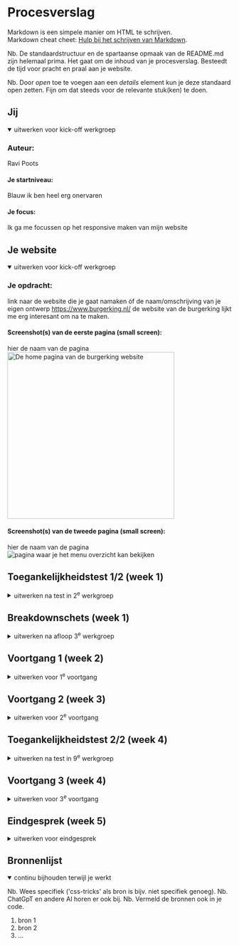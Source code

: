 # Procesverslag
Markdown is een simpele manier om HTML te schrijven.  
Markdown cheat cheet: [Hulp bij het schrijven van Markdown](https://github.com/adam-p/markdown-here/wiki/Markdown-Cheatsheet).

Nb. De standaardstructuur en de spartaanse opmaak van de README.md zijn helemaal prima. Het gaat om de inhoud van je procesverslag. Besteedt de tijd voor pracht en praal aan je website.

Nb. Door *open* toe te voegen aan een *details* element kun je deze standaard open zetten. Fijn om dat steeds voor de relevante stuk(ken) te doen.





## Jij

<details open>
  <summary>uitwerken voor kick-off werkgroep</summary>

  ### Auteur:
  Ravi Poots

  #### Je startniveau:
  Blauw ik ben heel erg onervaren

  #### Je focus:
Ik ga me focussen op het responsive maken van mijn website
 
</details>





## Je website

<details open>
  <summary>uitwerken voor kick-off werkgroep</summary>

  ### Je opdracht:
  link naar de website die je gaat namaken óf de naam/omschrijving van je eigen ontwerp
  https://www.burgerking.nl/ de website van de burgerking lijkt me erg interesant om na te maken.



  #### Screenshot(s) van de eerste pagina (small screen): 
  hier de naam van de pagina  
  <img src="readme-images/home-pagina.png" width="375px" alt="De home pagina van de burgerking website">


  #### Screenshot(s) van de tweede pagina (small screen):
  hier de naam van de pagina  
  <img src="readme-images/Menu-pagina.png" alt="pagina waar je het menu overzicht kan bekijken"> 
 
</details>



## Toegankelijkheidstest 1/2 (week 1)

<details>
  <summary>uitwerken na test in 2<sup>e</sup> werkgroep</summary>

  Ik moet sommige sections nog een title geven, en meer alt teksten fixen.

  ### Bevindingen
  Lijst met je bevindingen die in de test naar voren kwamen:

</details>



## Breakdownschets (week 1)

<details>
  <summary>uitwerken na afloop 3<sup>e</sup> werkgroep</summary>

  ### de hele pagina: 
  <img src="readme-images/dummy-plaatje.jpg" width="375px" alt="breakdown van de hele pagina">

  ### dynamisch deel (bijv menu): 
  <img src="readme-images/dummy-plaatje.jpg" width="375px" alt="breakdown van een dynamisch deel">

  ### wellicht nog een dynamisch deel (bijv filter): 
  <img src="readme-images/dummy-plaatje.jpg" width="375px" alt="breakdown van nog een dynamisch deel">

</details>





## Voortgang 1 (week 2)

<details>
  <summary>uitwerken voor 1<sup>e</sup> voortgang</summary>

  ### Stand van zaken
  hier dit ging goed & dit was lastig (neem ook screenshots op van delen van je website en code)

  het vormgeven van het telefoon formaat komt op start ik moet weer erg wennen aan het coderen. Ik ben nu bezig met het leren van grid en flexbox doormiddel van code pen. ik heb ook al gebruik gemaakt van mijn eerste media queries. Ik snap nu beter hoe het werkt en ga hier verder mee aan de slag. Ik ben ook begonnen aan het maken van de tweede pagina.


  ### Agenda voor meeting
  samen met je groepje opstellen

  | student 1      | student 2          | student 3    | student 4        |
  | ---            | ---                | ---          | ---              |
  | dit bespreken  | en dit             | en ik dit    | en dan ik dat    |
  | en dat ook nog | dit als er tijd is | nog een punt | dit wil ik zeker |
  | ...            | ...                | ...          | ...              |


  ### Verslag van meeting
  hier na afloop snel de uitkomsten van de meeting vastleggen

  - punt 1 Ik ben nog niet heel 
  - punt 2 De nav zit wel goed in elkaar
  - punt 3 Wat ik tot nu toe heb gedaan ziet er goed uit
  
  - ...

</details>





## Voortgang 2 (week 3)

<details>
  <summary>uitwerken voor 2<sup>e</sup> voortgang</summary>

  ### Stand van zaken
  hier dit ging goed & dit was lastig (neem ook screenshots op van delen van je website en code)
  eerst pagina is bijna af op telefoon formaat ik ben ook al begonnen aan mijn tweede pagina. Mijn eerste pagina is al deels responisve en heb ook mijn 2de NAV gemaakt in de FOOTER die vast zit aan de onderkant van het scherm.


  ### Agenda voor meeting
  samen met je groepje opstellen

  | student 1      | student 2          | student 3    | student 4        |
  | ---            | ---                | ---          | ---              |
  | dit bespreken  | en dit             | en ik dit    | en dan ik dat    |
  | en dat ook nog | dit als er tijd is | nog een punt | dit wil ik zeker |
  | ...            | ...                | ...          | ...              |


  ### Verslag van meeting
  hier na afloop snel de uitkomsten van de meeting vastleggen

  - punt 1 De html ziet er goed uit
  - punt 2 Het responsive maken van de paginas gaat ook steeds beter
  - punt 3 NAV in de footer is gefixt met hulp van studenten assistenten.
  - punt 4
- ...

</details>





## Toegankelijkheidstest 2/2 (week 4)

<details>
  <summary>uitwerken na test in 9<sup>e</sup> werkgroep</summary>

  ### Bevindingen
  Lijst met je bevindingen die in de test naar voren kwamen (geef ook aan wat er verbeterd is):

</details>





## Voortgang 3 (week 4)

<details>
  <summary>uitwerken voor 3<sup>e</sup> voortgang</summary>

  ### Stand van zaken
  hier dit ging goed & dit was lastig (neem ook screenshots op van delen van je website en code)
  Mijn hele NAV is veranderd en mijn hamburger menu doet het nu ook, dit heb ik samen met de studenten assistent gedaan. Hij werkt responsive erg goed. Ook heb ik een mockup in section met een gradient gedaan zodat het lijkt alsof hij uitsteekt. Mijn tweede pagina is ook helemaal af en bijna helemaal responsive, het zelfde geld voor mijn eerste pagina. De FOOTER is bijna af en we komen steeds verder.


  ### Agenda voor meeting
  samen met je groepje opstellen

  | student 1      | student 2          | student 3    | student 4        |
  | ---            | ---                | ---          | ---              |
  | dit bespreken  | en dit             | en ik dit    | en dan ik dat    |
  | en dat ook nog | dit als er tijd is | nog een punt | dit wil ik zeker |
  | ...            | ...                | ...          | ...              |


  ### Verslag van meeting
  hier na afloop snel de uitkomsten van de meeting vastleggen

  - punt 1 HTML beetje opgeschoont
  - punt 2 Voor de rest ziet er prima uit
  - nog een punt
  - ...

</details>





## Eindgesprek (week 5)

<details>
  <summary>uitwerken voor eindgesprek</summary>

  Ik heb mijn Micro animatie gemaakt en de laatste responsive fouten gefixt.

  ### Je uitkomst - karakteristiek screenshots:
  <img src="readme-images/dummy-plaatje.jpg" width="375px" alt="uitomst opdracht 1">


  ### Dit ging goed/Heb ik geleerd: 
  Korte omschrijving met plaatjes

  Ik heb echt geleerd hoe ik kan vormgeven in CSS en hoe ik kan werken met grids en hoe ik websites responsive maak. 

  <img src="readme-images/dummy-plaatje.jpg" width="375px" alt="top">


  ### Dit was lastig/Is niet gelukt:
  Korte omschrijving met plaatjes

  Ik vind het lastig om de fouten waar ik niet wist hoe ze kwamen te verbeteren, dat koste erg veel tijd maar het is gelukt.

  <img src="readme-images/dummy-plaatje.jpg" width="375px" alt="bummer">
</details>





## Bronnenlijst

<details open>
  <summary>continu bijhouden terwijl je werkt</summary>

  Nb. Wees specifiek ('css-tricks' als bron is bijv. niet specifiek genoeg). 
  Nb. ChatGpT en andere AI horen er ook bij.
  Nb. Vermeld de bronnen ook in je code.

  1. bron 1
  2. bron 2
  3. ...

</details>

